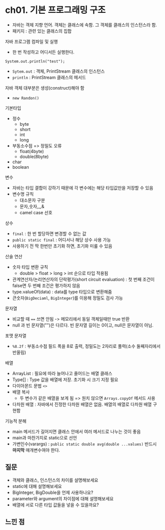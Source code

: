 # ch01. 기본 프로그래밍 구조
- 자바는 객체 지향 언어. 객체는 클래스에 속함. 그 객체를 클래스의 인스턴스라 함.
- 패키지  : 관련 있는 클래스의 집합

자바 프로그램 컴파일 및 실행
- 한 번 작성하고 어디서든 실행한다.

`System.out.println("test");`
- `Sytem.out` : 객체, PrintStream 클래스의 인스턴스
- `println` : PrintStream 클래스의 메서드

자바 객체 대부분은 생성(construct)해야 함
- `new Randon()`

기본타입
- 정수
  - byte
  - short
  - int
  - long
- 부동소수점 => 정밀도 오류
  - float(4byte)
  - double(8byte)
- char
- boolean

변수
- 자바는 타입 결합이 강하기 때문에 각 변수에는 해당 타입값만을 저장할 수 있음
- 변수명 규칙
  - 대소문자 구분
  - 문자,숫자,_,&
  - camel case 선호

상수
- `final` : 한 번 할당하면 변경할 수 없는 값
- `public static final` : 어디서나 해당 상수 사용 가능
- 사용하기 전 딱 한번만 초기화 하면, 초기화 미룰 수 있음

산술 연산
- 숫자 타입 변환 규칙
  - double > float > long > int 순으로 타입 적용됨
- 관계연산자/논리연산자의 단락평가(short circuit evaluation) : 첫 번째 조건이 false면 두 번째 조건은 평가하지 않음
- type.valueOf(data) : data를 type 타입으로 변환해줌
- 큰숫자(`BigDeciaml`, `BigInteger`)를 이용해 정밀도 검사 가능

문자열
- 비교할 때 `==` 쓰면 안됨 -> 메모리에서 동일 객체일때만 true 반환
- null 과 빈 문자열("")은 다르다. 빈 문자열 길이는 0이고, null은 문자열이 아님.

포맷 문자열
- `%8.2f` : 부동소수점 필드 폭을 8로 출력, 정밀도는 2자리로 풀력(소수 둘째자리에서 반올림)


배열
- ArrayList : 필요에 따라 늘어나고 줄어드는 배열 클래스
- Type[] : Type 값을 배열에 저장. 초기화 시 크기 지정 필요
- 다이아몬드 문법 `<>` 
- 배열 복사
  - 두 변수가 같은 배열을 보게 됨 => 원치 않으면 `Arrays.copyOf` 메서드 사용
- 다차원 배열 : 자바에서 진정한 다차원 배열은 없음. 배열의 배열로 다차원 배열 구현함

기능적 분해
- main 메서드가 길어지면 클래스 안에서 여러 메서드로 나누는 것이 좋음
- main과 마찬가지로 static으로 선언
- 가변인수(varargs) : `public static double avg(double ...values)` 반드시 **마지막** 매개변수여야 한다.


## 질문
- 객체와 클래스, 인스턴스의 차이를 설명해보세요
- static에 대해 설명해보세요
- BigInteger, BigDouble을 언제 사용하나요?
- parameter와 argument의 차이점에 대해 설명해보세요
- 배열에 서로 다른 타입 값들을 넣을 수 있을까요?

## 느낀 점

